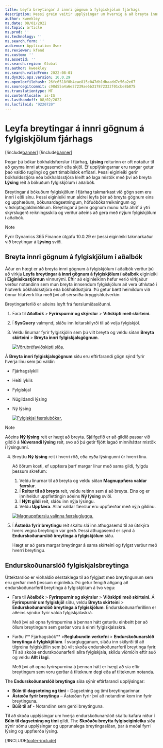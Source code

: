 ```yaml
---
title: Leyfa breytingar á innri gögnum á fylgiskjölum fjárhags
description: Þessi grein veitir upplýsingar um hvernig á að breyta innri gögnum á fylgiskjölum í fjárhag.
author: kweekley
ms.date: 08/01/2022
ms.topic: article
ms.prod: ''
ms.technology: ''
ms.search.form: ''
audience: Application User
ms.reviewer: kfend
ms.custom: ''
ms.assetid: ''
ms.search.region: Global
ms.author: kweekley
ms.search.validFrom: 2022-08-01
ms.dyn365.ops.version: 10.0.29
ms.openlocfilehash: 26fc6518f0b4eae815e047db1dbaadd7c56a2e67
ms.sourcegitcommit: c98d55a4a6e27239ae6b317872332f01cbe8b875
ms.translationtype: MT
ms.contentlocale: is-IS
ms.lasthandoff: 08/02/2022
ms.locfileid: "9220720"
---
```

# <a name="allow-edits-to-internal-data-on-general-ledger-vouchers"></a>Leyfa breytingar á innri gögnum á fylgiskjölum fjárhags

[!include[banner](../includes/banner.md)]
[!include[banner](../includes/preview-banner.md)]


Þegar þú bókar bókhaldsfærslur í fjárhag, **Lýsing** reiturinn er oft notaður til að geyma innri athugasemdir eða skjöl. Ef upplýsingarnar eru rangar getur það valdið ruglingi og gert tímabilslok erfiðari. Þessi eiginleiki gerir bókhaldsstjóra eða bókhaldsstjóra kleift að laga mistök með því að breyta **Lýsing** reit á bókuðum fylgiskjölum í aðalbók.

Breytingar á bókuðum fylgiskjölum í fjárhag takmarkast við gögn sem eru innri í eðli sínu. Þessi eiginleiki mun aldrei leyfa þér að breyta gögnum eins og upphæðum, bókunardagsetningum, höfuðbókarreikningum og viðskiptagjaldmiðlinum. Breytingar á þeim gögnum munu hafa áhrif á ytri skýrslugerð reikningsskila og verður aðeins að gera með nýjum fylgiskjölum í aðalbók.

> [!NOTE]
> Fyrir Dynamics 365 Finance útgáfu 10.0.29 er þessi eiginleiki takmarkaður við breytingar á **Lýsing** sviði.

## <a name="edit-internal-data-on-general-ledger-vouchers"></a>Breyta innri gögnum á fylgiskjölum í aðalbók

Áður en hægt er að breyta innri gögnum á fylgiskjölum í aðalbók verður þú að virkja **Leyfa breytingar á innri gögnum á fylgiskjölum í aðalbók** eiginleiki í **Eiginleikastjórnun** vinnurými.
Eftir að eiginleikinn hefur verið virkjaður verður notandinn sem mun breyta innsendum fylgiskjölum að vera úthlutað í hlutverk bókhaldsstjóra eða bókhaldsstjóra. Þú getur bætt heimildum við önnur hlutverk líka með því að sérsníða öryggishlutverkin.

Breytingarferlið er aðeins leyft frá færslumiðasíðunni.

1. Fara til **Aðalbók** > **Fyrirspurnir og skýrslur** > **Viðskipti með skírteini**.
2. Í **SysQuery** valmynd, sláðu inn leitarskilyrði til að velja fylgiskjöl.
3. Veldu línurnar fyrir fylgiskjölin sem þú vilt breyta og veldu síðan **Breyta skírteini** > **Breyta innri fylgiskjalsgögnum**.

    [![Vörubréfaviðskipti síða.](./media/voucher-transactions-page.png)](./media/voucher-transactions-page.png)
    
Á **Breyta innri fylgiskjalsgögnum** síðu eru eftirfarandi gögn sýnd fyrir hverja línu sem þú valdir:
  
  - Fjárhagslykill
  - Heiti lykils
  - Fylgiskjal
  - Núgildandi lýsing
  - Ný lýsing

    [![Fylgiskjal færslubókar.](./media/edit-internal-voucher-data.png)](./media/edit-internal-voucher-data.png)
    
> [!NOTE]
> Aðeins **Ný lýsing** reit er hægt að breyta. Sjálfgefið er að gildið passar við gildið á **Núverandi lýsing** reit, svo að þú getir fljótt lagað minniháttar mistök í lýsingunni.

4. Breyttu **Ný lýsing** reit í hverri röð, eða eyða lýsingunni úr hverri línu.

   Að öðrum kosti, ef uppfæra þarf margar línur með sama gildi, fylgdu þessum skrefum:

      1. Veldu línurnar til að breyta og veldu síðan **Magnuppfæra valdar færslur**.
      2. Í **Reitur til að breyta** reit, veldu reitinn sem á að breyta. Eins og er inniheldur uppflettingin aðeins **Ný lýsing** sviði.
      3. Í **Nýtt gildi** reit, sláðu inn nýja lýsingu.
      4. Veldu **Uppfæra**. Allar valdar færslur eru uppfærðar með nýja gildinu.

      [![Magnuppfærslu valinna færsluglugga.](./media/bulk-update-selected-records.png)](./media/bulk-update-selected-records.png)
    
5. Í **Ástæða fyrir breytingu** reit skaltu slá inn athugasemd til að útskýra hvers vegna breytingin var gerð. Þessi athugasemd er sýnd á **Endurskoðunarslóð breytinga á fylgiskjölum** síðu.

   Hægt er að gera margar breytingar á sama skírteini og fylgst verður með hverri breytingu.

## <a name="audit-trail-of-voucher-edits"></a>Endurskoðunarslóð fylgiskjalsbreytinga

Úttektarslóð er viðhaldið sérstaklega til að fylgjast með breytingunum sem eru gerðar með þessum eiginleika. Þú getur fengið aðgang að endurskoðunarferil breytinga á fylgiskjölum á tvo vegu:

  - Fara til **Aðalbók** > **Fyrirspurnir og skýrslur** > **Viðskipti með skírteini**. Á **Fyrirspurnir um fylgiskjöl** síðu, veldu **Breyta skírteini** > **Endurskoðunarslóð breytinga á fylgiskjölum**. Endurskoðunarferillinn er aðeins sýndur fyrir valda fylgiskjalaskrá. 
   
    Með því að opna fyrirspurnina á þennan hátt geturðu einbeitt þér að öllum breytingum sem gerðar voru á einni fylgiskjalsskrá.
  
  - Farðu í** Fjárhagsbók** >**Reglubundin verkefni** > **Endurskoðunarslóð breytinga á fylgiskjölum**. Í svarglugganum, sláðu inn skilyrði til að tilgreina fylgiskjölin sem þú vilt skoða endurskoðunarferil breytinga fyrir. Til að skoða endurskoðunarferil allra fylgiskjala, skildu viðmiðin eftir auð og veldu **Allt í lagi**. 
    
    Með því að opna fyrirspurnina á þennan hátt er hægt að sía eftir breytingum sem voru gerðar á tilteknum degi eða af tilteknum notanda.

The **Endurskoðunarslóð breytinga** síða sýnir eftirfarandi upplýsingar:

- **Búin til dagsetning og tími** – Dagsetning og tími breytingarinnar.
- **Ástæða fyrir breytingu** – Ástæðan fyrir því að notandinn kom inn fyrir breytinguna.
- **Búið til af** - Notandinn sem gerði breytinguna.

Til að skoða upplýsingar um hverja endurskoðunarslóð skaltu kafara niður í **Búin til dagsetning og tími** gildi. The **Skoðaðu breytta fylgiseiginleika** síða sýnir sömu upplýsingar og upprunalega breytingasíðan, þar á meðal fyrri lýsing og uppfærða lýsing.


[!INCLUDE[footer-include](../../includes/footer-banner.md)]
